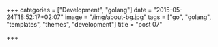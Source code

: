 +++
categories = ["Development", "golang"]
date = "2015-05-24T18:52:17+02:07"
image = "/img/about-bg.jpg"
tags = ["go", "golang", "templates", "themes", "development"]
title = "post 07"

+++

